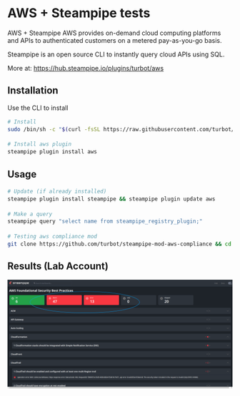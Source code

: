 # AWS + Steampipe tests

AWS + Steampipe
AWS provides on-demand cloud computing platforms and APIs to authenticated customers on a metered pay-as-you-go basis.

Steampipe is an open source CLI to instantly query cloud APIs using SQL.

More at: https://hub.steampipe.io/plugins/turbot/aws

## Installation

Use the CLI to install

```bash
# Install
sudo /bin/sh -c "$(curl -fsSL https://raw.githubusercontent.com/turbot/steampipe/main/install.sh)"

# Install aws plugin
steampipe plugin install aws
```

## Usage

```bash
# Update (if already installed)
steampipe plugin install steampipe && steampipe plugin update aws

# Make a query
steampipe query "select name from steampipe_registry_plugin;"

# Testing aws compliance mod
git clone https://github.com/turbot/steampipe-mod-aws-compliance && cd steampipe-mod-aws-compliance && steampipe dashboard
```

## Results (Lab Account)
![Results](AWS-Foundational-Security-Best-Practices-Dashboards-Steampipe.png)
